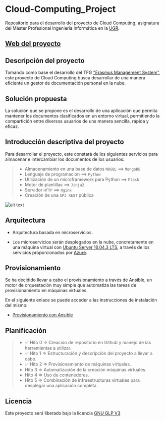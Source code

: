 # Cloud-Computing_Project

Repositorio para el desarrollo del proyecto de Cloud Computing, asignatura del Máster Profesional Ingeniería Informática en la [UGR](https://www.ugr.es/).

## [Web del proyecto](https://ramongago.github.io/Cloud-Computing_Project/)

## Descripción del proyecto

Tomando como base el desarrollo del TFG ["Erasmus Management System"](http://www.emsystem.eu/), este proyecto de Cloud Computing busca desarrollar de una manera eficiente un gestor de documentación personal en la nube.


## Solución propuesta

La solución que se propone es el desarrollo de una aplicación que permita mantener los documentos clasificados en un entorno virtual, permitiendo la compartición entre diversos usuarios de una manera sencilla, rápida y eficaz.

## Introducción descriptiva del proyecto

Para desarrollar el proyecto, este constará de los siguientes servicios para almacenar e intercambiar los documentos de los usuarios:

> * Almacenamiento en una base de datos `NOSQL` ==> `MongoDB`
> * Lenguaje de programación ==> `Python`
> * Utilización de un microframework para Python ==> `Flask`
> * Motor de plantillas ==> `Jinja2`
> * Servidor `HTTP` ==> `Nginx`
> * Creación de una `API REST` pública

![alt text](images/Flask+Mongo+Nginx+Jinja2.png "Diagrama")

## Arquitectura

- Arquitectura basada en microservicios.

- Los microservicios serán desplegados en la nube, concretamente en una máquina virtual con [Ubuntu Server 16.04.3 LTS](https://wiki.ubuntu.com/XenialXerus/ReleaseNotes?_ga=2.130289736.659109912.1510849497-1227624830.1510666285), a través de los servicios proporcionados por [Azure](https://azure.microsoft.com/es-es/).

## Provisionamiento

Se ha decidido llevar a cabo el provisionamiento a través de Ansible, un motor de orquestación muy simple que automatiza las tareas de provisionamiento en máquinas virtuales.

En el siguiente enlace se puede acceder a las instrucciones de instalación del mismo:

* [Provisionamiento con Ansible](provision/ansible/README.md)

## Planificación

> * :white_check_mark: Hito 0 => Creación de repositorio en Github y manejo de las herramientas a utilizar.
> * :white_check_mark: Hito 1 => Estructuración y descripción del proyecto a llevar a cabo.
> * :white_check_mark: Hito 2 => Provisionamiento de máquinas virtuales.
> * Hito 3 => Automatización de la creación máquinas virtuales.
> * Hito 4 => Uso de contenedores.
> * Hito 5 => Combinación de infraestructuras virtuales para desplegar una aplicación completa.


## Licencia
Este proyecto será liberado bajo la licencia [GNU GLP V3](https://github.com/RamonGago/Cloud-Computing_Project/blob/master/LICENSE)
